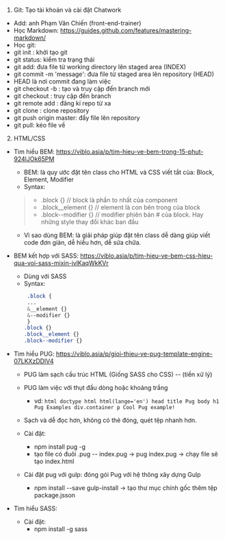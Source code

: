 1. Git: Tạo tài khoản và cài đặt Chatwork
- Add: anh Phạm Văn Chiến (front-end-trainer)
- Học Markdown: https://guides.github.com/features/mastering-markdown/
- Học git: 
- git init : khởi tạo git
- git status: kiểm tra trạng thái
- git add: đưa file từ working directory lên staged area (INDEX)
- git commit -m 'message': đưa file từ staged area lên repository (HEAD)
- HEAD là nơi commit đang làm việc
- git checkout -b <branchname>: tạo và truy cập đến branch mới
- git checkout <branchname>: truy cập đến branch
- git remote add <repo>: đăng kí repo từ xa
- git clone <repository>: clone repository
- git push origin master: đẩy file lên repository
- git pull: kéo file về
2. HTML/CSS
- Tìm hiểu BEM:
    https://viblo.asia/p/tim-hieu-ve-bem-trong-15-phut-924lJOk65PM
    - BEM: là quy ước đặt tên class cho HTML và CSS
    viết tắt của: Block, Element, Modifier
    - Syntax:
    >  - .block {}  // block là phần to nhất của component
    >  - .block__element {} // element là con bên trong của block
    >  - .block--modifier {} // modifier phiên bản # của block. Hay những style thay đổi khác ban đầu
    - Vì sao dùng BEM: là giải pháp giúp đặt tên class dễ dàng       giúp viết code đơn giản, dễ hiểu hơn, dễ sửa chữa.

- BEM kết hợp với SASS:
    https://viblo.asia/p/tim-hieu-ve-bem-css-hieu-qua-voi-sass-mixin-jvlKaqWkKVr
    - Dùng với SASS
    - Syntax:
        ```css
         .block {
         ...
         &__element {}
         &--modifier {}
         }
        .block {}
        .block__element {}
        .block--modifier {}
        ```
    
- Tìm hiểu PUG:
    https://viblo.asia/p/gioi-thieu-ve-pug-template-engine-07LKXzDDlV4
    - PUG làm sạch cấu trúc HTML (Giống SASS cho CSS) -- (tiền xử lý)
    - PUG làm việc với thụt đầu dòng hoặc khoảng trắng
        - vd:
               ```html
               doctype html
               html(lange='en')
                    head
                       title Pug
                    body
                       h1 Pug Examples
                       div.container
                           p Cool Pug example!
                ```
    - Sạch và dễ đọc hơn, không có thẻ đóng, quét tệp nhanh hơn.
    - Cài đặt:
        - npm install pug -g
        - tạo file có đuôi .pug -- index.pug
    -> pug index.pug -> chạy file sẽ tạo index.html
    
    - Cài đặt pug với gulp: đóng gói Pug với hệ thông xây dựng Gulp
        - npm install --save gulp-install -> tạo thư mục chính gốc thêm tệp package.jsson

- Tìm hiểu SASS:
    - Cài đặt:
        - npm install -g sass
